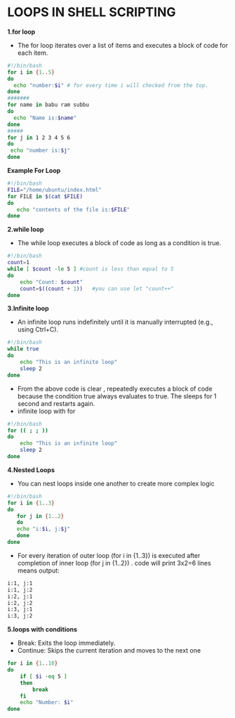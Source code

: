 # LOOPS IN SHELL SCRIPTING
**1.for loop**
- The for loop iterates over a list of items and executes a block of code for each item.
```sh
#!/bin/bash
for i in {1..5}
do 
  echo "number:$i" # for every time i will checked from the top.
done
#######
for name in babu ram subbu
do
  echo "Name is:$name"
done
#####
for j in 1 2 3 4 5 6
do
 echo "number is:$j"
done
```
**Example For Loop**
```sh
#!/bin/bash
FILE="/home/ubuntu/index.html"
for FILE in $(cat $FILE)
do
   echo "contents of the file is:$FILE"
done
```

**2.while loop**
- The while loop executes a block of code as long as a condition is true.
```sh
#!/bin/bash
count=1
while [ $count -le 5 ] #count is less than equal to 5 
do
    echo "Count: $count"
    count=$((count + 1))   #you can use let "count++"
done
```

**3.Infinite loop**
- An infinite loop runs indefinitely until it is manually interrupted (e.g., using Ctrl+C).
```sh
#!/bin/bash
while true
do
    echo "This is an infinite loop"
    sleep 2
done
```
- From the above code is clear , repeatedly executes a block of code because the condition true always evaluates to true. The sleeps for 1 second and restarts again.
- infinite loop with for 
```sh
#!/bin/bash
for (( ; ; ))
do
    echo "This is an infinite loop"
    sleep 2
done
```

**4.Nested Loops**
- You can nest loops inside one another to create more complex logic
```sh
#!/bin/bash
for i in {1..3}
do 
   for j in {1..2}
   do 
   echo "i:$i, j:$j"
   done
done
```
- For every iteration of outer loop (for i in {1..3}) is executed after completion of inner loop (for j in {1..2}) . code will print 3x2=6 lines
means output:
```sh
i:1, j:1
i:1, j:2
i:2, j:1
i:2, j:2
i:3, j:1
i:3, j:2
```
**5.loops with conditions**
- Break: Exits the loop immediately.
- Continue: Skips the current iteration and moves to the next one
```sh
for i in {1..10}
do
    if [ $i -eq 5 ]
    then
        break
    fi
    echo "Number: $i"
done
```
```sh



```

